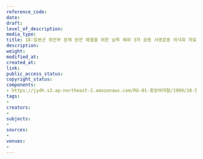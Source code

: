 ```yaml
---
reference_code: 
date: 
draft: 
level_of_description: 
media_type: 
title: 18-일본군 위안부 문제 완전 해결을 위한 남북 해외 3자 공동 서명운동 의식화 자료
description: 
weight: 
modified_at: 
created_at: 
link: 
public_access_status: 
copyright_status: 
components:
- https://jydh.s3.ap-northeast-2.amazonaws.com/RG-01-중앙여대협/1999/18-일본군+위안부+문제+완전+해결을+위한+남북+해외+3자+공동+서명운동+의식화+자료.pdf
tags:
- 
creators:
- 
subjects:
- 
sources:
- 
venues:
- 
---
```

